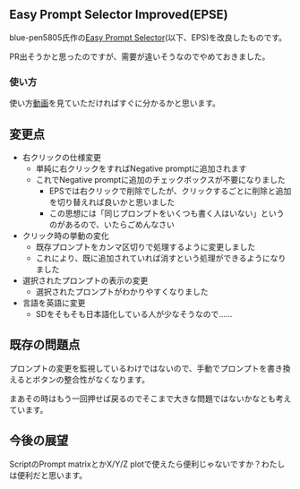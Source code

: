## Easy Prompt Selector Improved(EPSE)

blue-pen5805氏作の[Easy Prompt Selector](https://github.com/blue-pen5805/sdweb-easy-prompt-selector)(以下、EPS)を改良したものです。

PR出そうかと思ったのですが、需要が違いそうなのでやめておきました。

### 使い方

使い方[動画](https://twitter.com/Salmonia3Dev/status/1657668268033974279)を見ていただければすぐに分かるかと思います。

## 変更点

- 右クリックの仕様変更
  - 単純に右クリックをすればNegative promptに追加されます
  - これでNegative promptに追加のチェックボックスが不要になりました
    - EPSでは右クリックで削除でしたが、クリックするごとに削除と追加を切り替えれば良いかと思いました
    - この思想には「同じプロンプトをいくつも書く人はいない」というのがあるので、いたらごめんなさい
- クリック時の挙動の変化
  - 既存プロンプトをカンマ区切りで処理するように変更しました
  - これにより、既に追加されていれば消すという処理ができるようになりました
- 選択されたプロンプトの表示の変更
  - 選択されたプロンプトがわかりやすくなりました
- 言語を英語に変更
  - SDをそもそも日本語化している人が少なそうなので......
  
## 既存の問題点

プロンプトの変更を監視しているわけではないので、手動でプロンプトを書き換えるとボタンの整合性がなくなります。

まあその時はもう一回押せば戻るのでそこまで大きな問題ではないかなとも考えています。

## 今後の展望

ScriptのPrompt matrixとかX/Y/Z plotで使えたら便利じゃないですか？わたしは便利だと思います。
